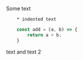Some text

		* indented text

```js
	const add = (a, b) => {
		return a + b;
	}
```

text and text 2
